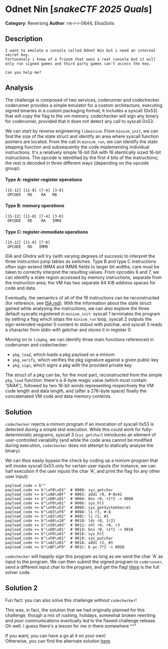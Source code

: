 # Odnet Nin [_snakeCTF 2025 Quals_]

**Category**: Reversing
**Author**: rw-r-r-0644, EliusSolis

## Description

    I want to emulate a console called Odnet Nin but i need an internal secret key.
    Fortunately i know of a friend that owns a real console but it will only run signed games and third party games can't access the key.

    Can you help me?

## Analysis

The challenge is composed of two services, coderunner and codechecker. coderunner provides a simple emulator for a custom architecture, executing signed binaries in a custom packaging format; it includes a syscall (0x53) that will copy the flag to the vm memory. codechecker will sign any binary for coderunner, provided that it does not detect any call to syscall 0x53.  

We can start by reverse engineering `libminivm`. From `minivm_init`, we can find the size of the state struct and identify an area where syscall function pointers are located. From the call in `minivm_run`, we can identify the state stepping function and subsequently the code implementing individual instructions. It's a relatively simple 16-bit ISA with 16 identically sized 16-bit instructions. The opcode is identified by the first 4 bits of the instructions; the rest is decoded in three different ways (depending on the opcode group):

#### Type A: register-register operations
```
[15-12] [11-8] [7-4] [3-0]
 OPCODE   RD    RA   RB
```
#### Type B: memory operations
```
[15-12] [11-8] [7-4] [3-0]
 OPCODE   RD    RA   IMM4
```
#### Type C: register-immediate operations
```
[15-12] [11-8] [7-0]
 OPCODE   RD   IMM8
```

IDA and Ghidra will try (with varying degrees of success) to interpret the three instruction jump tables as switches. Type B and type C instructions often sign-extend IMM4 and IMM8 fields to larger bit widths; care must be taken to correctly interpret the resulting values. From opcodes 6 and 7, we can identify a state region accessed by memory instructions, separate from the instruction area; the VM has two separate 64 KiB address spaces for code and data.  

Eventually, the semantics of all of the 16 instructions can be reconstructed (for reference, see [ISA.md](./attachments/ISA.md)). With the information about the state struct gained while analysing the instructions, we can also explore the three default syscalls registered in `minivm_init`: syscall 1 terminates the program by setting a flag which stops the `minivm_run` loop, syscall 2 outputs the sign-extended register 0 content to stdout with putchar, and syscall 3 reads a character from stdin with getchar and stores it in register 0.  
  
Moving on to `libpkg`, we can identify three main functions referenced in coderunner and codechecker:
- `pkg_load`, which loads a pkg payload on a minivm
- `pkg_verify`, which verifies the pkg signature against a given public key
- `pkg_sign`, which signs a pkg with the provided private key
  
The struct of a pkg can be, for the most part, reconstructed from the simple `pkg_load` function: there's a 4-byte magic value (which must contain 'SNAK'), followed by two 16-bit words representing respectively the VM code length and data length, and (after a 276-byte space) finally the concatenated VM code and data memory contents.


## Solution
`codechecker` rejects a minivm program if an invocation of syscall 0x53 is detected during a simple test execution. While this could work for fully-deterministic programs, syscall 3 (`sys_getchar`) introduces an element of user-controlled variability (and while the code area cannot be modified during execution, `codechecker` does not attempt to statically analyse the binary).  

We can thus easily bypass the check by coding up a minivm program that will invoke syscall 0x53 only for certain user inputs (for instance, we can halt execution if the user inputs the char 'A', and print the flag for any other user input):  
```
payload_code = b""
payload_code += b"\xF0\x03"  # 0000: sys_getchar
payload_code += b"\xA0\xBF"  # 0002: addi r0, #-0x41
payload_code += b"\xD0\x01"  # 0004: bnz r0, +1*2 -> 0008
payload_code += b"\xF0\x01"  # 0006: sys_hlt
payload_code += b"\xF0\x53"  # 0008: sys_getSystemSecret
payload_code += b"\x83\xF8"  # 000A: li r3, #-8
payload_code += b"\x82\x02"  # 000C: li r2, #1
payload_code += b"\x60\x20"  # 0010: ldr r0, [r2]
payload_code += b"\x50\x03"  # 0012: shl r0, r0, r3
payload_code += b'\xD0\x01'  # 0014: bnz r0, +1*2 -> 0018
payload_code += b"\xF0\x01"  # 0016: sys_hlt
payload_code += b"\xF0\x02"  # 0018: sys_putchar
payload_code += b"\xA2\x01"  # 001A: addi r2, #1
payload_code += b"\xBF\xF9"  # 001C: b pc-7*2 -> 0010
```

`codechecker` will happily sign this program as long as we send the char 'A' as input to the program. We can then submit the signed program to `coderunner`, send a different input char to the program, and get the flag! [Here](./attachments/solve.py) is the full solver code.

## Solution 2
Fun fact: you can also solve this challenge _without_ `codechecker`!  

This was, in fact, the solution that we had originally planned for this challenge, though a mix of rushing, holidays, somewhat broken rewriting and poor communications eventually led to the flawed challenge release. Oh well. I guess there's a lesson for me in there somewhere ^^"  

If you want, you can have a go at it on your own!  
Otherwise, you can find the alternate solution [here](./attachments/spoiler_solve2/solve2.md).

